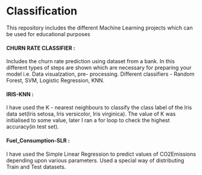 # Classification
This repository includes the different Machine Learning projects which can be used for educational purposes
#### CHURN RATE CLASSIFIER :
Includes the churn rate prediction using dataset from a bank. In this different types of steps are shown which are necessary for preparing your model i.e. Data visualzation, pre- processing. Different classifiers - Random Forest, SVM, Logistic Regression, KNN.

#### IRIS-KNN :
I have used the K - nearest neighbours to classify the class label of the Iris data set(Iris setosa, Iris versicolor, Iris virginica).
The value of K was initialised to some value, later I ran a for loop to check the highest accuracy(in test set).

#### Fuel_Consumption-SLR :
I have used the Simple Linear Regression to predict values of CO2Emissions depending upon various parameters.
Used a special way of distributing Train and Test datasets.

